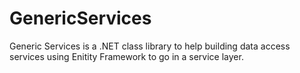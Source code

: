 GenericServices
===============

Generic Services is a .NET class library to help building data access services using Enitity Framework to go in a service layer. 
